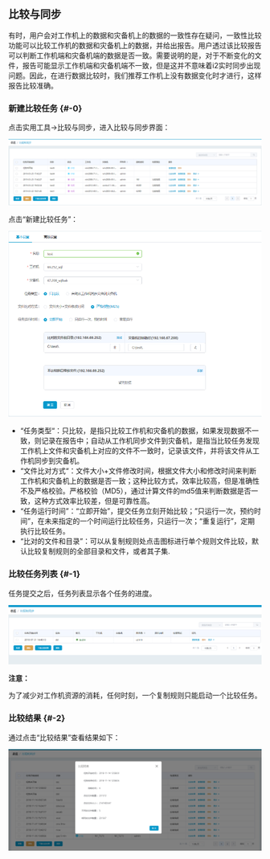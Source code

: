 ## 比较与同步

有时，用户会对工作机上的数据和灾备机上的数据的一致性存在疑问，一致性比较功能可以比较工作机的数据和灾备机上的数据，并给出报告。用户透过该比较报告可以判断工作机端和灾备机端的数据是否一致。需要说明的是，对于不断变化的文件，报告可能显示工作机端和灾备机端不一致，但是这并不意味着i2实时同步出现问题。因此，在进行数据比较时，我们推荐工作机上没有数据变化时才进行，这样报告比较准确。

### 新建比较任务 {#-0}

点击实用工具-&gt;比较与同步，进入比较与同步界面：

![](/assets/一致性比较.png)

点击“新建比较任务”：

![](/assets/V7.1.2019011605.png)

* “任务类型“：只比较，是指只比较工作机和灾备机的数据，如果发现数据不一致，则记录在报告中；自动从工作机同步文件到灾备机，是指当比较任务发现工作机上文件和灾备机上对应的文件不一致时，记录该文件，并将该文件从工作机同步到灾备机。
* “文件比对方式“：文件大小+文件修改时间，根据文件大小和修改时间来判断工作机和灾备机上的数据是否一致；这种比较方式，效率比较高，但是准确性不及严格校验。严格校验（MD5），通过计算文件的md5值来判断数据是否一致，这种方式效率比较差，但是可靠性高。
* “任务运行时间”：“立即开始”，提交任务立刻开始比较；”只运行一次，预约时间”，在未来指定的一个时间运行比较任务，只运行一次；“重复运行”，定期执行比较任务。
* “比对的文件和目录”：可以从复制规则处点击图标进行单个规则文件比较，默认比较复制规则的全部目录和文件，或者其子集.

### 比较任务列表 {#-1}

任务提交之后，任务列表显示各个任务的进度。

![](/assets/V7.044992.png)

**注意：**

为了减少对工作机资源的消耗，任何时刻，一个复制规则只能启动一个比较任务。

### 比较结果 {#-2}

通过点击“比较结果”查看结果如下：

![](/assets/v7.0.20181114007.png)


